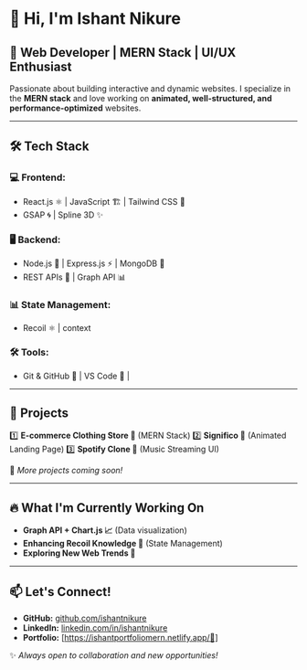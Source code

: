 # 👋 Hi, I'm Ishant Nikure

## 🚀 Web Developer | MERN Stack | UI/UX Enthusiast

Passionate about building interactive and dynamic websites. I specialize in the **MERN stack** and love working on **animated, well-structured, and performance-optimized** websites.

---

## 🛠 Tech Stack

### 💻 Frontend:
- React.js ⚛️ | JavaScript 🏗️ | Tailwind CSS 🎨
- GSAP 🌀 | Spline 3D ✨

### 🖥️ Backend:
- Node.js 🌿 | Express.js ⚡ | MongoDB 🍃
- REST APIs 🔗 | Graph API 📊

### 📊 State Management:
- Recoil ⚛️ | context

### 🛠 Tools:
- Git & GitHub 🐙 | VS Code 🔵 |

---

## 📌 Projects

1️⃣ **E-commerce Clothing Store 👕** (MERN Stack)
2️⃣ **Significo 🌟** (Animated Landing Page)
3️⃣ **Spotify Clone 🎵** (Music Streaming UI)

📌 *More projects coming soon!*

---

## 🔥 What I'm Currently Working On
- **Graph API + Chart.js 📈** (Data visualization)
- **Enhancing Recoil Knowledge 🔄** (State Management)
- **Exploring New Web Trends 🚀**

---

## 📫 Let's Connect!
- **GitHub:** [github.com/ishantnikure](#)
- **LinkedIn:** [linkedin.com/in/ishantnikure](#)
- **Portfolio:** [https://ishantportfoliomern.netlify.app/🚀]

✨ *Always open to collaboration and new opportunities!*
